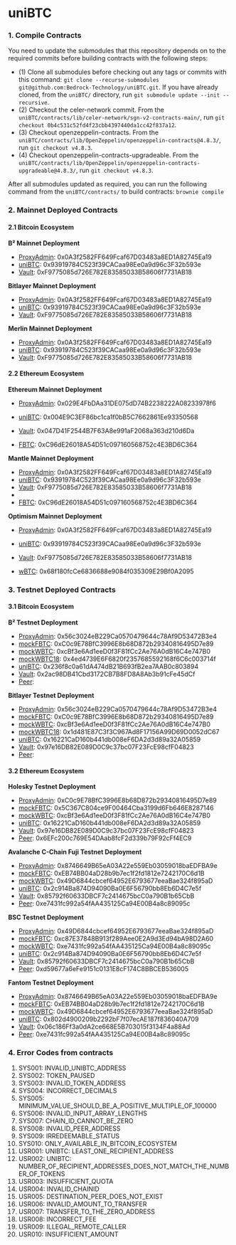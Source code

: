 # uniBTC


### 1. Compile Contracts
You need to update the submodules that this repository depends on to the required commits before building contracts with the following steps:

- (1) Clone all submodules before checking out any tags or commits with this command: `git clone --recurse-submodules git@github.com:Bedrock-Technology/uniBTC.git`. If you have already cloned, from the `uniBTC/` directory, run `git submodule update --init --recursive`. <br>
- (2) Checkout the celer-network commit. From the `uniBTC/contracts/lib/celer-network/sgn-v2-contracts-main/`, run `git checkout 0b4c531c52fd4f23cbb4397440da1cc42f837a12`. <br>
- (3) Checkout openzeppelin-contracts. From the `uniBTC/contracts/lib/OpenZeppelin/openzeppelin-contracts@4.8.3/`, run `git checkout v4.8.3`. <br>
- (4) Checkout openzeppelin-contracts-upgradeable. From the `uniBTC/contracts/lib/OpenZeppelin/openzeppelin-contracts-upgradeable@4.8.3/`, run `git checkout v4.8.3`. <br>

After all submodules updated as required, you can run the following command from the `uniBTC/contracts/` to build contracts: `brownie compile`

### 2. Mainnet Deployed Contracts
#### 2.1 Bitcoin Ecosystem
**B² Mainnet Deployment**
- [ProxyAdmin](https://explorer.bsquared.network/address/0x0A3f2582FF649Fcaf67D03483a8ED1A82745Ea19): 0x0A3f2582FF649Fcaf67D03483a8ED1A82745Ea19
- [uniBTC](https://explorer.bsquared.network/address/0x93919784C523f39CACaa98Ee0a9d96c3F32b593e): 0x93919784C523f39CACaa98Ee0a9d96c3F32b593e
- [Vault](https://explorer.bsquared.network/address/0xF9775085d726E782E83585033B58606f7731AB18): 0xF9775085d726E782E83585033B58606f7731AB18

**Bitlayer Mainnet Deployment**
- [ProxyAdmin](https://www.btrscan.com/address/0x0a3f2582ff649fcaf67d03483a8ed1a82745ea19?tab=Transactions): 0x0A3f2582FF649Fcaf67D03483a8ED1A82745Ea19
- [uniBTC](https://www.btrscan.com/address/0x93919784C523f39CACaa98Ee0a9d96c3F32b593e?tab=Transactions): 0x93919784C523f39CACaa98Ee0a9d96c3F32b593e
- [Vault](https://www.btrscan.com/address/0xF9775085d726E782E83585033B58606f7731AB18?tab=Transactions): 0xF9775085d726E782E83585033B58606f7731AB18

**Merlin Mainnet Deployment**
- [ProxyAdmin](https://scan.merlinchain.io/address/0x0A3f2582FF649Fcaf67D03483a8ED1A82745Ea19): 0x0A3f2582FF649Fcaf67D03483a8ED1A82745Ea19
- [uniBTC](https://scan.merlinchain.io/address/0x93919784C523f39CACaa98Ee0a9d96c3F32b593e): 0x93919784C523f39CACaa98Ee0a9d96c3F32b593e
- [Vault](https://scan.merlinchain.io/address/0xF9775085d726E782E83585033B58606f7731AB18): 0xF9775085d726E782E83585033B58606f7731AB18

#### 2.2 Ethereum Ecosystem
**Ethereum Mainnet Deployment**
- [ProxyAdmin](https://etherscan.io/address/0x029E4FbDAa31DE075dD74B2238222A08233978f6): 0x029E4FbDAa31DE075dD74B2238222A08233978f6
- [uniBTC](https://etherscan.io/address/0x004e9c3ef86bc1ca1f0bb5c7662861ee93350568): 0x004E9C3EF86bc1ca1f0bB5C7662861Ee93350568
- [Vault](https://etherscan.io/address/0x047d41f2544b7f63a8e991af2068a363d210d6da): 0x047D41F2544B7F63A8e991aF2068a363d210d6Da


- [FBTC](https://etherscan.io/address/0xc96de26018a54d51c097160568752c4e3bd6c364): 0xC96dE26018A54D51c097160568752c4E3BD6C364

**Mantle Mainnet Deployment**
- [ProxyAdmin](): 0x0A3f2582FF649Fcaf67D03483a8ED1A82745Ea19
- [uniBTC](): 0x93919784C523f39CACaa98Ee0a9d96c3F32b593e
- [Vault](): 0xF9775085d726E782E83585033B58606f7731AB18
- 
- [FBTC](https://mantlescan.xyz/address/0xc96de26018a54d51c097160568752c4e3bd6c364): 0xC96dE26018A54D51c097160568752c4E3BD6C364

**Optimism Mainnet Deployment**
- [ProxyAdmin](https://optimistic.etherscan.io/address/0x0A3f2582FF649Fcaf67D03483a8ED1A82745Ea19): 0x0A3f2582FF649Fcaf67D03483a8ED1A82745Ea19
- [uniBTC](https://optimistic.etherscan.io/address/0x93919784C523f39CACaa98Ee0a9d96c3F32b593e): 0x93919784C523f39CACaa98Ee0a9d96c3F32b593e
- [Vault](https://optimistic.etherscan.io/address/0xF9775085d726E782E83585033B58606f7731AB18): 0xF9775085d726E782E83585033B58606f7731AB18


- [wBTC](https://optimistic.etherscan.io/address/0x68f180fcCe6836688e9084f035309E29Bf0A2095): 0x68f180fcCe6836688e9084f035309E29Bf0A2095


### 3. Testnet Deployed Contracts
#### 3.1 Bitcoin Ecosystem
**B² Testnet Deployment**
- [ProxyAdmin](https://testnet-explorer.bsquared.network/address/0x56c3024eB229Ca0570479644c78Af9D53472B3e4): 0x56c3024eB229Ca0570479644c78Af9D53472B3e4
- [mockFBTC](https://testnet-explorer.bsquared.network/address/0xC0c9E78BfC3996E8b68D872b29340816495D7e89): 0xC0c9E78BfC3996E8b68D872b29340816495D7e89
- [mockWBTC](https://testnet-explorer.bsquared.network/address/0xcBf3e6Ad1eeD0f3F81fCc2Ae76A0dB16C4e747B0): 0xcBf3e6Ad1eeD0f3F81fCc2Ae76A0dB16C4e747B0
- [mockWBTC18](https://testnet-explorer.bsquared.network/address/0x4ed4739E6F6820f2357685592168f6C6c003714f): 0x4ed4739E6F6820f2357685592168f6C6c003714f
- [uniBTC](https://testnet-explorer.bsquared.network/address/0x236f8c0a61dA474dB21B693fB2ea7AAB0c803894): 0x236f8c0a61dA474dB21B693fB2ea7AAB0c803894
- [Vault](https://testnet-explorer.bsquared.network/address/0x2ac98DB41Cbd3172CB7B8FD8A8Ab3b91cFe45dCf): 0x2ac98DB41Cbd3172CB7B8FD8A8Ab3b91cFe45dCf
- [Peer]():

**Bitlayer Testnet Deployment**
- [ProxyAdmin](https://testnet.btrscan.com/address/0x56c3024eb229ca0570479644c78af9d53472b3e4?tab=Transactions): 0x56c3024eB229Ca0570479644c78Af9D53472B3e4
- [mockFBTC](https://testnet.btrscan.com/address/0xC0c9E78BfC3996E8b68D872b29340816495D7e89?tab=Transactions): 0xC0c9E78BfC3996E8b68D872b29340816495D7e89
- [mockWBTC](https://testnet.btrscan.com/address/0xcBf3e6Ad1eeD0f3F81fCc2Ae76A0dB16C4e747B0?tab=Transactions): 0xcBf3e6Ad1eeD0f3F81fCc2Ae76A0dB16C4e747B0
- [mockWBTC18](https://testnet.btrscan.com/address/0x1d481E87C3f3C967Ad8F17156A99D69D0052dC67?tab=Transactions): 0x1d481E87C3f3C967Ad8F17156A99D69D0052dC67
- [uniBTC](https://testnet.btrscan.com/address/0x16221CaD160b441db008eF6DA2d3d89a32A05859?tab=Transactions): 0x16221CaD160b441db008eF6DA2d3d89a32A05859
- [Vault](https://testnet.btrscan.com/address/0x97e16DB82E089D0C9c37bc07F23FcE98cfF04823?tab=Transactions): 0x97e16DB82E089D0C9c37bc07F23FcE98cfF04823
- [Peer](): 

#### 3.2 Ethereum Ecosystem
**Holesky Testnet Deployment**
- [ProxyAdmin](https://holesky.etherscan.io/address/0xC0c9E78BfC3996E8b68D872b29340816495D7e89): 0xC0c9E78BfC3996E8b68D872b29340816495D7e89
- [mockFBTC](https://holesky.etherscan.io/address/0x5C367C804ce9F00464Cba3199d6Fb646E8287146): 0x5C367C804ce9F00464Cba3199d6Fb646E8287146
- [mockWBTC](https://holesky.etherscan.io/address/0xcBf3e6Ad1eeD0f3F81fCc2Ae76A0dB16C4e747B0): 0xcBf3e6Ad1eeD0f3F81fCc2Ae76A0dB16C4e747B0
- [uniBTC](https://holesky.etherscan.io/address/0x16221CaD160b441db008eF6DA2d3d89a32A05859): 0x16221CaD160b441db008eF6DA2d3d89a32A05859
- [Vault](https://holesky.etherscan.io/address/0x97e16DB82E089D0C9c37bc07F23FcE98cfF04823): 0x97e16DB82E089D0C9c37bc07F23FcE98cfF04823
- [Peer](https://holesky.etherscan.io/address/0x6EFc200c769E54DAab8fcF2d339b79F92cFf4EC9): 0x6EFc200c769E54DAab8fcF2d339b79F92cFf4EC9


**Avalanche C-Chain Fuji Testnet Deployment**
- [ProxyAdmin](https://testnet.snowtrace.io/address/0x8746649B65eA03A22e559Eb03059018baEDFBA9e): 0x8746649B65eA03A22e559Eb03059018baEDFBA9e
- [mockFBTC](https://testnet.snowtrace.io/address/0xEB74BB04aD28b9b7ec1f2fd1812e7242170C6d1B): 0xEB74BB04aD28b9b7ec1f2fd1812e7242170C6d1B
- [mockWBTC](https://testnet.snowtrace.io/address/0x49D6844cbcef64952E6793677eeaBae324f895aD): 0x49D6844cbcef64952E6793677eeaBae324f895aD
- [uniBTC](https://testnet.snowtrace.io/address/0x2c914Ba874D94090Ba0E6F56790bb8Eb6D4C7e5f): 0x2c914Ba874D94090Ba0E6F56790bb8Eb6D4C7e5f
- [Vault](https://testnet.snowtrace.io/address/0x85792f60633DBCF7c2414675bcC0a790B1b65CbB): 0x85792f60633DBCF7c2414675bcC0a790B1b65CbB
- [Peer](https://testnet.snowtrace.io/address/0xe7431fc992a54fAA435125Ca94E00B4a8c89095c): 0xe7431fc992a54fAA435125Ca94E00B4a8c89095c


**BSC Testnet Deployment**
- [ProxyAdmin](https://testnet.bscscan.com/address/0x49D6844cbcef64952E6793677eeaBae324f895aD): 0x49D6844cbcef64952E6793677eeaBae324f895aD
- [mockFBTC](https://testnet.bscscan.com/address/0xc87E37848B913f289Aee0E2A9d3Ed94bA98D2A60): 0xc87E37848B913f289Aee0E2A9d3Ed94bA98D2A60
- [mockWBTC](https://testnet.bscscan.com/address/0xe7431fc992a54faa435125ca94e00b4a8c89095c): 0xe7431fc992a54fAA435125Ca94E00B4a8c89095c
- [uniBTC](https://testnet.bscscan.com/address/0x2c914ba874d94090ba0e6f56790bb8eb6d4c7e5f): 0x2c914Ba874D94090Ba0E6F56790bb8Eb6D4C7e5f
- [Vault](https://testnet.bscscan.com/address/0x85792f60633dbcf7c2414675bcc0a790b1b65cbb): 0x85792f60633DBCF7c2414675bcC0a790B1b65CbB
- [Peer](https://testnet.bscscan.com/address/0xd59677a6efe9151c0131e8cf174c8bbceb536005): 0xd59677a6eFe9151c0131E8cF174C8BBCEB536005


**Fantom Testnet Deployment**
- [ProxyAdmin](https://testnet.ftmscan.com/address/0x8746649B65eA03A22e559Eb03059018baEDFBA9e): 0x8746649B65eA03A22e559Eb03059018baEDFBA9e
- [mockFBTC](https://testnet.ftmscan.com/address/0xeb74bb04ad28b9b7ec1f2fd1812e7242170c6d1b): 0xEB74BB04aD28b9b7ec1f2fd1812e7242170C6d1B
- [mockWBTC](https://testnet.ftmscan.com/address/0x49d6844cbcef64952e6793677eeabae324f895ad): 0x49D6844cbcef64952E6793677eeaBae324f895aD
- [uniBTC](https://testnet.ftmscan.com/address/0x802d4900209b2292bf7f07ecae187f836040a709): 0x802d4900209b2292bF7f07ecAE187f836040A709
- [Vault](https://testnet.ftmscan.com/address/0x06c186ff3a0da2ce668e5b703015f3134f4a88ad): 0x06c186Ff3a0dA2ce668E5B703015f3134F4a88Ad
- [Peer](https://testnet.ftmscan.com/address/0xe7431fc992a54faa435125ca94e00b4a8c89095c): 0xe7431fc992a54fAA435125Ca94E00B4a8c89095c

### 4. Error Codes from contracts
1. SYS001: INVALID_UNIBTC_ADDRESS
1. SYS002: TOKEN_PAUSED
1. SYS003: INVALID_TOKEN_ADDRESS
1. SYS004: INCORRECT_DECIMALS
1. SYS005: MINIMUM_VALUE_SHOULD_BE_A_POSITIVE_MULTIPLE_OF_100000
1. SYS006: INVALID_INPUT_ARRAY_LENGTHS
1. SYS007: CHAIN_ID_CANNOT_BE_ZERO
1. SYS008: INVALID_PEER_ADDRESS
1. SYS009: IRREDEEMABLE_STATUS
2. SYS010: ONLY_AVAILABLE_IN_BITCOIN_ECOSYSTEM
1. USR001: UNIBTC: LEAST_ONE_RECIPIENT_ADDRESS
1. USR002: UNIBTC: NUMBER_OF_RECIPIENT_ADDRESSES_DOES_NOT_MATCH_THE_NUMBER_OF_TOKENS
1. USR003: INSUFFICIENT_QUOTA
1. USR004: INVALID_CHAINID
1. USR005: DESTINATION_PEER_DOES_NOT_EXIST
1. USR006: INVALID_AMOUNT_TO_TRANSFER
1. USR007: TRANSFER_TO_THE_ZERO_ADDRESS
1. USR008: INCORRECT_FEE
1. USR009: ILLEGAL_REMOTE_CALLER
2. USR010: INSUFFICIENT_AMOUNT